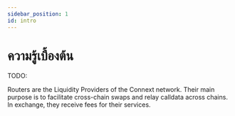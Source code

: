 ```yaml
---
sidebar_position: 1
id: intro
---
```


# ความรู้เบื้องต้น

TODO:

Routers are the Liquidity Providers of the Connext network. Their main purpose is to facilitate cross-chain swaps and relay calldata across chains. In exchange, they receive fees for their services.
